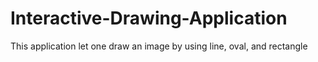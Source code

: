 Interactive-Drawing-Application
===============================

This application let one draw an image by using line, oval, and rectangle

